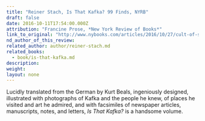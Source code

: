 ```yaml
---
title: "Reiner Stach, Is That Kafka? 99 Finds, NYRB"
draft: false
date: 2016-10-11T17:54:00.000Z
attribution: "Francine Prose, *New York Review of Books*"
link_to_original: "http://www.nybooks.com/articles/2016/10/27/cult-of-saint-franz-kafka/"
nd_author_of_this_review:
related_author: author/reiner-stach.md
related_books:
  - book/is-that-kafka.md
description:
weight:
layout: none
---
```

Lucidly translated from the German by Kurt Beals, ingeniously designed, illustrated with photographs of Kafka and the people he knew, of places he visited and art he admired, and with facsimiles of newspaper articles, manuscripts, notes, and letters, *Is That Kafka?* is a handsome volume.

